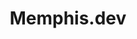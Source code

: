 ---
blog: https://memphis.dev/blog
codehost: https://github.com/https://github.com/memphisdev/memphis
linkedin: https://linkedin.com/company/memphis-dev
logohandle: memphisdev
sort: memphisdev
title: Memphis.dev
twitter: https://x.com/Memphis_Dev
website: https://memphis.dev/
youtube: https://youtube.com/channel/UCVdMDLCSxXOqtgrBaRUHKKg/featured
---